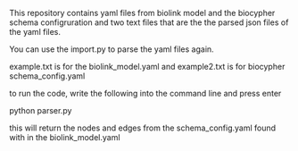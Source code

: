 This repository contains yaml files from biolink model and the biocypher schema configruration and two text files that are the the parsed json files of the yaml files.

You can use the import.py to parse the yaml files again.

example.txt is for the biolink_model.yaml and example2.txt is for biocypher schema_config.yaml

to run the code, write the following into the command line and press enter

python parser.py

this will return the nodes and edges from the schema_config.yaml found with in the biolink_model.yaml




